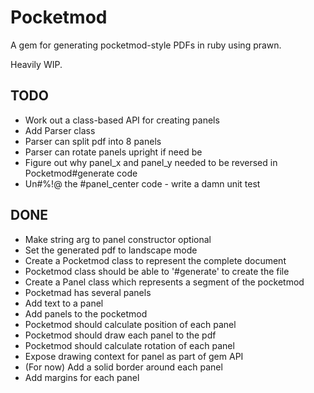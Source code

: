 # Pocketmod

A gem for generating pocketmod-style PDFs in ruby using prawn.

Heavily WIP.

## TODO
- Work out a class-based API for creating panels
- Add Parser class
- Parser can split pdf into 8 panels
- Parser can rotate panels upright if need be
- Figure out why panel_x and panel_y needed to be reversed in Pocketmod#generate code
- Un#%!@ the #panel_center code - write a damn unit test

## DONE
- Make string arg to panel constructor optional
- Set the generated pdf to landscape mode
- Create a Pocketmod class to represent the complete document
- Pocketmod class should be able to '#generate' to create the file
- Create a Panel class which represents a segment of the pocketmod
- Pocketmad has several panels
- Add text to a panel
- Add panels to the pocketmod
- Pocketmod should calculate position of each panel
- Pocketmod should draw each panel to the pdf
- Pocketmod should calculate rotation of each panel
- Expose drawing context for panel as part of gem API
- (For now) Add a solid border around each panel
- Add margins for each panel
